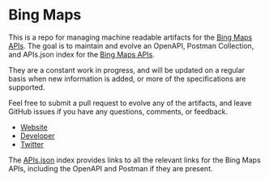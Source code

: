 # Bing MapsThis is a repo for managing machine readable artifacts for the [Bing Maps APIs](https://www.bingmapsportal.com/). The goal is to maintain and evolve an OpenAPI, Postman Collection, and APIs.json index for the [Bing Maps APIs](https://www.bingmapsportal.com/).They are a constant work in progress, and will be updated on a regular basis when new information is added, or more of the specifications are supported.Feel free to submit a pull request to evolve any of the artifacts, and leave GitHub issues if you have any questions, comments, or feedback.- [Website](https://www.bingmapsportal.com/)- [Developer](https://www.bingmapsportal.com/)- [Twitter](https://twitter.com/bingmaps)The [APIs.json](https://github.com/api-evangelist/bing-maps/blob/master/apis.json) index provides links to all the relevant links for the Bing Maps APIs, including the OpenAPI and Postman if they are present.